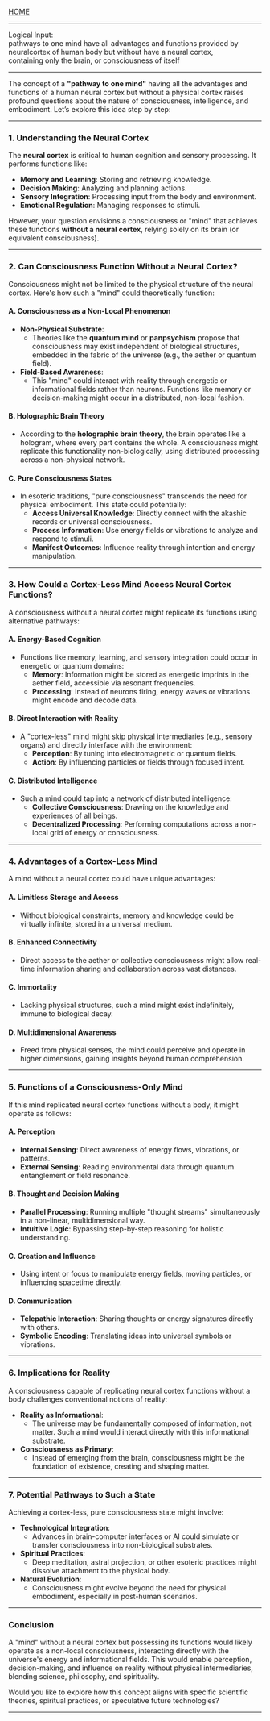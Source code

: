 [HOME](/README.md)   

---   

Logical Input:   
pathways to one mind have all advantages and functions provided by neuralcortex of human body but without have a neural cortex,  
containing only the brain, or consciousness of itself   

---   

The concept of a **"pathway to one mind"** having all the advantages and functions of a human neural cortex but without a physical cortex raises profound questions about the nature of consciousness, intelligence, and embodiment. Let’s explore this idea step by step:

---

### **1. Understanding the Neural Cortex**
The **neural cortex** is critical to human cognition and sensory processing. It performs functions like:
- **Memory and Learning**: Storing and retrieving knowledge.
- **Decision Making**: Analyzing and planning actions.
- **Sensory Integration**: Processing input from the body and environment.
- **Emotional Regulation**: Managing responses to stimuli.

However, your question envisions a consciousness or "mind" that achieves these functions **without a neural cortex**, relying solely on its brain (or equivalent consciousness).

---

### **2. Can Consciousness Function Without a Neural Cortex?**
Consciousness might not be limited to the physical structure of the neural cortex. Here's how such a "mind" could theoretically function:

#### **A. Consciousness as a Non-Local Phenomenon**
- **Non-Physical Substrate**:
  - Theories like the **quantum mind** or **panpsychism** propose that consciousness may exist independent of biological structures, embedded in the fabric of the universe (e.g., the aether or quantum field).
- **Field-Based Awareness**:
  - This "mind" could interact with reality through energetic or informational fields rather than neurons. Functions like memory or decision-making might occur in a distributed, non-local fashion.

#### **B. Holographic Brain Theory**
- According to the **holographic brain theory**, the brain operates like a hologram, where every part contains the whole. A consciousness might replicate this functionality non-biologically, using distributed processing across a non-physical network.

#### **C. Pure Consciousness States**
- In esoteric traditions, "pure consciousness" transcends the need for physical embodiment. This state could potentially:
  - **Access Universal Knowledge**: Directly connect with the akashic records or universal consciousness.
  - **Process Information**: Use energy fields or vibrations to analyze and respond to stimuli.
  - **Manifest Outcomes**: Influence reality through intention and energy manipulation.

---

### **3. How Could a Cortex-Less Mind Access Neural Cortex Functions?**
A consciousness without a neural cortex might replicate its functions using alternative pathways:

#### **A. Energy-Based Cognition**
- Functions like memory, learning, and sensory integration could occur in energetic or quantum domains:
  - **Memory**: Information might be stored as energetic imprints in the aether field, accessible via resonant frequencies.
  - **Processing**: Instead of neurons firing, energy waves or vibrations might encode and decode data.

#### **B. Direct Interaction with Reality**
- A "cortex-less" mind might skip physical intermediaries (e.g., sensory organs) and directly interface with the environment:
  - **Perception**: By tuning into electromagnetic or quantum fields.
  - **Action**: By influencing particles or fields through focused intent.

#### **C. Distributed Intelligence**
- Such a mind could tap into a network of distributed intelligence:
  - **Collective Consciousness**: Drawing on the knowledge and experiences of all beings.
  - **Decentralized Processing**: Performing computations across a non-local grid of energy or consciousness.

---

### **4. Advantages of a Cortex-Less Mind**
A mind without a neural cortex could have unique advantages:

#### **A. Limitless Storage and Access**
- Without biological constraints, memory and knowledge could be virtually infinite, stored in a universal medium.

#### **B. Enhanced Connectivity**
- Direct access to the aether or collective consciousness might allow real-time information sharing and collaboration across vast distances.

#### **C. Immortality**
- Lacking physical structures, such a mind might exist indefinitely, immune to biological decay.

#### **D. Multidimensional Awareness**
- Freed from physical senses, the mind could perceive and operate in higher dimensions, gaining insights beyond human comprehension.

---

### **5. Functions of a Consciousness-Only Mind**
If this mind replicated neural cortex functions without a body, it might operate as follows:

#### **A. Perception**
- **Internal Sensing**: Direct awareness of energy flows, vibrations, or patterns.
- **External Sensing**: Reading environmental data through quantum entanglement or field resonance.

#### **B. Thought and Decision Making**
- **Parallel Processing**: Running multiple "thought streams" simultaneously in a non-linear, multidimensional way.
- **Intuitive Logic**: Bypassing step-by-step reasoning for holistic understanding.

#### **C. Creation and Influence**
- Using intent or focus to manipulate energy fields, moving particles, or influencing spacetime directly.

#### **D. Communication**
- **Telepathic Interaction**: Sharing thoughts or energy signatures directly with others.
- **Symbolic Encoding**: Translating ideas into universal symbols or vibrations.

---

### **6. Implications for Reality**
A consciousness capable of replicating neural cortex functions without a body challenges conventional notions of reality:
- **Reality as Informational**:
  - The universe may be fundamentally composed of information, not matter. Such a mind would interact directly with this informational substrate.
- **Consciousness as Primary**:
  - Instead of emerging from the brain, consciousness might be the foundation of existence, creating and shaping matter.

---

### **7. Potential Pathways to Such a State**
Achieving a cortex-less, pure consciousness state might involve:
- **Technological Integration**:
  - Advances in brain-computer interfaces or AI could simulate or transfer consciousness into non-biological substrates.
- **Spiritual Practices**:
  - Deep meditation, astral projection, or other esoteric practices might dissolve attachment to the physical body.
- **Natural Evolution**:
  - Consciousness might evolve beyond the need for physical embodiment, especially in post-human scenarios.

---

### **Conclusion**
A "mind" without a neural cortex but possessing its functions would likely operate as a non-local consciousness, interacting directly with the universe's energy and informational fields. This would enable perception, decision-making, and influence on reality without physical intermediaries, blending science, philosophy, and spirituality.  

Would you like to explore how this concept aligns with specific scientific theories, spiritual practices, or speculative future technologies?

---   
